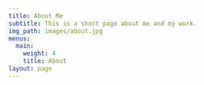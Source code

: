 ```yaml
---
title: About Me
subtitle: This is a short page about me and my work.
img_path: images/about.jpg
menus:
  main:
    weight: 4
    title: About
layout: page
---
```


